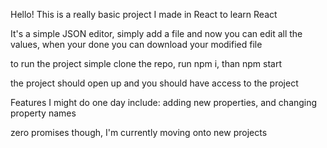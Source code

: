 Hello!
This is a really basic project I made in React to learn React

It's a simple JSON editor, simply add a file and now you can edit all the values, when your done you can download your modified file

to run the project simple clone the repo, run npm i, than npm start

the project should open up and you should have access to the project

Features I might do one day include:
adding new properties, and changing property names

zero promises though, I'm currently moving onto new projects
